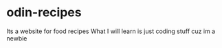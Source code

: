 # odin-recipes
Its a website for food recipes
What I will learn is just coding stuff cuz im a newbie
